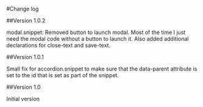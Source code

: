 #Change log

##Version 1.0.2

modal.snippet: Removed button to launch modal. Most of the time I just need the modal code without a button to launch it. Also added additional declarations for close-text and save-text.

##Version 1.0.1

Small fix for accordion.snippet to make sure that the data-parent attribute is set to the id that is set as part of the snippet.

##Version 1.0

Initial version